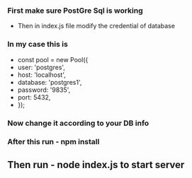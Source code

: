 ### First make sure PostGre Sql is working 
* Then in index.js file modify the credential of database
### In my case this is
*  const pool = new Pool({
*  user: 'postgres',
*  host: 'localhost',
*  database: 'postgres1',
*  password: '9835',
*  port: 5432,
*  });
### Now change it according to your DB info
### After this run - npm install
##   Then run - node index.js to start server
